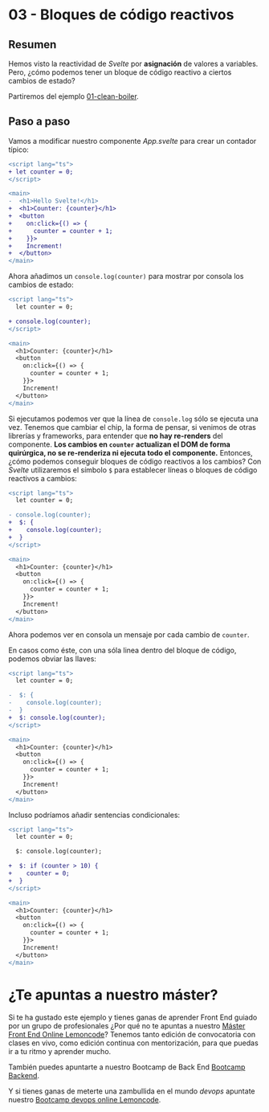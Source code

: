 # 03 - Bloques de código reactivos

## Resumen

Hemos visto la reactividad de _Svelte_ por **asignación** de valores a variables. Pero, ¿cómo podemos tener un bloque de código reactivo a ciertos cambios de estado?

Partiremos del ejemplo [01-clean-boiler](../01-clean-boiler/).

## Paso a paso

Vamos a modificar nuestro componente _App.svelte_ para crear un contador típico:

```diff
<script lang="ts">
+ let counter = 0;
</script>

<main>
-  <h1>Hello Svelte!</h1>
+  <h1>Counter: {counter}</h1>
+  <button
+    on:click={() => {
+      counter = counter + 1;
+    }}>
+    Increment!
+  </button>
</main>
```

Ahora añadimos un `console.log(counter)` para mostrar por consola los cambios de estado:

```diff
<script lang="ts">
  let counter = 0;

+ console.log(counter);
</script>

<main>
  <h1>Counter: {counter}</h1>
  <button
    on:click={() => {
      counter = counter + 1;
    }}>
    Increment!
  </button>
</main>
```

Si ejecutamos podemos ver que la línea de `console.log` sólo se ejecuta una vez. Tenemos que cambiar el chip, la forma de pensar, si venimos de otras librerías y frameworks, para entender que **no hay re-renders** del componente. **Los cambios en `counter` actualizan el DOM de forma quirúrgica, no se re-renderiza ni ejecuta todo el componente.** Entonces, ¿cómo podemos conseguir bloques de código reactivos a los cambios? Con _Svelte_ utilizaremos el símbolo `$` para establecer líneas o bloques de código reactivos a cambios:

```diff
<script lang="ts">
  let counter = 0;

- console.log(counter);
+  $: {
+    console.log(counter);
+  }
</script>

<main>
  <h1>Counter: {counter}</h1>
  <button
    on:click={() => {
      counter = counter + 1;
    }}>
    Increment!
  </button>
</main>
```

Ahora podemos ver en consola un mensaje por cada cambio de `counter`.

En casos como éste, con una sóla linea dentro del bloque de código, podemos obviar las llaves:

```diff
<script lang="ts">
  let counter = 0;

-  $: {
-    console.log(counter);
-  }
+  $: console.log(counter);
</script>

<main>
  <h1>Counter: {counter}</h1>
  <button
    on:click={() => {
      counter = counter + 1;
    }}>
    Increment!
  </button>
</main>
```

Incluso podríamos añadir sentencias condicionales:

```diff
<script lang="ts">
  let counter = 0;

  $: console.log(counter);

+  $: if (counter > 10) {
+    counter = 0;
+  }
</script>

<main>
  <h1>Counter: {counter}</h1>
  <button
    on:click={() => {
      counter = counter + 1;
    }}>
    Increment!
  </button>
</main>
```

# ¿Te apuntas a nuestro máster?

Si te ha gustado este ejemplo y tienes ganas de aprender Front End guiado por un grupo de profesionales ¿Por qué no te apuntas a nuestro [Máster Front End Online Lemoncode](https://lemoncode.net/master-frontend#inicio-banner)? Tenemos tanto edición de convocatoria con clases en vivo, como edición continua con mentorización, para que puedas ir a tu ritmo y aprender mucho.

También puedes apuntarte a nuestro Bootcamp de Back End [Bootcamp Backend](https://lemoncode.net/bootcamp-backend#inicio-banner).

Y si tienes ganas de meterte una zambullida en el mundo _devops_ apuntate nuestro [Bootcamp devops online Lemoncode](https://lemoncode.net/bootcamp-devops#bootcamp-devops/inicio).
